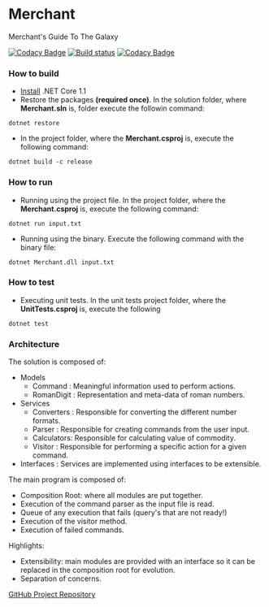 # Merchant

Merchant's Guide To The Galaxy

[![Codacy Badge](https://api.codacy.com/project/badge/Grade/3641ac07e6a04a4f8d02a0255f05409c)](https://www.codacy.com/app/marcostamashiro/Merchant?utm_source=github.com&utm_medium=referral&utm_content=mstama/Merchant&utm_campaign=badger)
[![Build status](https://ci.appveyor.com/api/projects/status/wvnrqn8x2bssyqgp?svg=true)](https://ci.appveyor.com/project/mstama/merchant)
[![Codacy Badge](https://api.codacy.com/project/badge/Grade/3641ac07e6a04a4f8d02a0255f05409c)](https://www.codacy.com/app/marcostamashiro/Merchant?utm_source=github.com&amp;utm_medium=referral&amp;utm_content=mstama/Merchant&amp;utm_campaign=Badge_Grade)

### How to build

* [Install](https://www.microsoft.com/net/download/core#/current) .NET Core 1.1
* Restore the packages **(required once)**. In the solution folder, where **Merchant.sln** is, folder execute the followin command:

```terminal
dotnet restore
```

* In the project folder, where the **Merchant.csproj** is, execute the following command:

```terminal
dotnet build -c release
```

### How to run

* Running using the project file. In the project folder, where the **Merchant.csproj** is, execute the following command:

```terminal
dotnet run input.txt
```

* Running using the binary. Execute the following command with the binary file:

```terminal
dotnet Merchant.dll input.txt
```

### How to test

* Executing unit tests. In the unit tests project folder, where the **UnitTests.csproj** is, execute the following

```terminal
dotnet test
```

### Architecture

The solution is composed of:

* Models
  * Command    : Meaningful information used to perform actions.
  * RomanDigit : Representation and meta-data of roman numbers.
* Services
  * Converters : Responsible for converting the different number formats.
  * Parser     : Responsible for creating commands from the user input.
  * Calculators: Responsible for calculating value of commodity.
  * Visitor    : Responsible for performing a specific action for a given command.
* Interfaces     : Services are implemented using interfaces to be extensible.

The main program is composed of:

* Composition Root: where all modules are put together.
* Execution of the command parser as the input file is read.
* Queue of any execution that fails (query's that are not ready!)
* Execution of the visitor method.
* Execution of failed commands.

Highlights:

* Extensibility: main modules are provided with an interface so it can be replaced in the composition root for evolution.
* Separation of concerns.

[GitHub Project Repository](https://github.com/mstama/Merchant)
